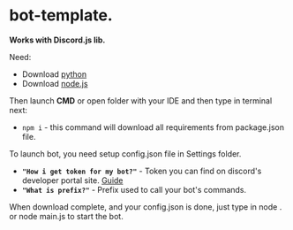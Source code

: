 # bot-template.

**Works with Discord.js lib.**

Need:

- Download [python](https://www.python.org/downloads/)
- Download [node.js](https://nodejs.org/en/download/)

Then launch **CMD** or open folder with your IDE and then type in terminal next:

- `npm i` - this command will download all requirements from package.json file.

To launch bot, you need setup config.json file in Settings folder.

- **`"How i get token for my bot?"`** - Token you can find on discord's developer portal site. [Guide](https://www.writebots.com/discord-bot-token/)
- **`"What is prefix?"`** - Prefix used to call your bot's commands.

When download complete, and your config.json is done, just type in node . or node main.js to start the bot.
